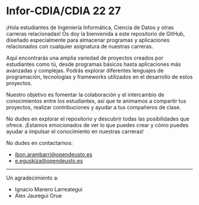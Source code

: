 # Infor-CDIA/CDIA 22 27


¡Hola estudiantes de Ingeniería Informática, Ciencia de Datos y otras carreras relacionadas! Os doy la bienvenida a este repositorio de GitHub, diseñado especialmente para almacenar programas y aplicaciones relacionados con cualquier asignatura de nuestras carreras.

Aquí encontrarás una amplia variedad de proyectos creados por estudiantes como tú, desde programas básicos hasta aplicaciones más avanzadas y complejas. Podrás explorar diferentes lenguajes de programación, tecnologías y frameworks utilizados en el desarrollo de estos proyectos.

Nuestro objetivo es fomentar la colaboración y el intercambio de conocimientos entre los estudiantes, así que te animamos a compartir tus proyectos, realizar contribuciones y ayudar a tus compañeros de clase.

No dudes en explorar el repositorio y descubrir todas las posibilidades que ofrece. ¡Estamos emocionados de ver lo que puedes crear y cómo puedes ayudar a impulsar el conocimiento en nuestras carreras!


No dudes en contactarnos:
 - ibon.arambarri@opendeusto.es
 - e.eguskiza@opendeusto.es
 
 -------------------------------
 
 Un agradecimiento a:
  - Ignacio Manero Larreategui 
  - Alex Jauregui Orue
